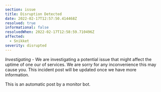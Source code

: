 ```yaml
---
section: issue
title: Disruption Detected
date: 2022-02-17T12:57:50.414468Z
resolved: true
informational: false
resolvedWhen: 2022-02-17T12:58:59.710496Z
affected:
  - Snikket
severity: disrupted
---
```

*Investigating* - We are investigating a potential issue that might affect the uptime of one our of services. We are sorry for any inconvenience this may cause you. This incident post will be updated once we have more information.

This is an automatic post by a monitor bot.
        